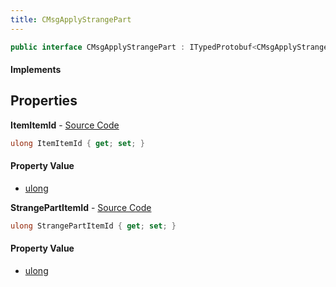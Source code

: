```yaml
---
title: CMsgApplyStrangePart
---
```


```csharp
public interface CMsgApplyStrangePart : ITypedProtobuf<CMsgApplyStrangePart>, INativeHandle
```

#### Implements

## Properties

**ItemItemId** - [Source Code](https://github.com/swiftly-solution/swiftlys2/blob/master/managed/src/SwiftlyS2.Generated/Protobufs/Interfaces/CMsgApplyStrangePart.cs#L16)

```csharp
ulong ItemItemId { get; set; }
```

#### Property Value

- [ulong](https://learn.microsoft.com/dotnet/api/system.uint64)

**StrangePartItemId** - [Source Code](https://github.com/swiftly-solution/swiftlys2/blob/master/managed/src/SwiftlyS2.Generated/Protobufs/Interfaces/CMsgApplyStrangePart.cs#L13)

```csharp
ulong StrangePartItemId { get; set; }
```

#### Property Value

- [ulong](https://learn.microsoft.com/dotnet/api/system.uint64)

